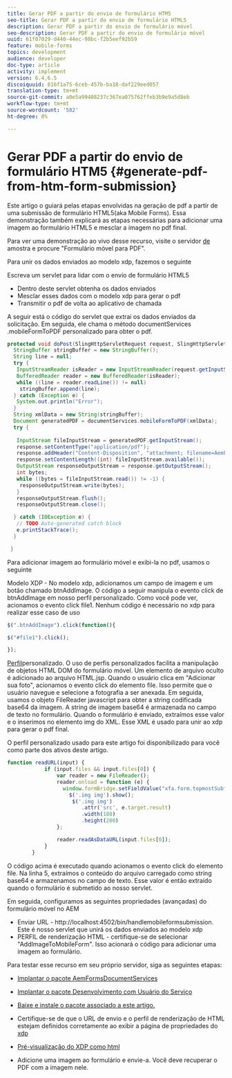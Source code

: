 ```yaml
---
title: Gerar PDF a partir do envio de formulário HTM5
seo-title: Gerar PDF a partir do envio de formulário HTML5
description: Gerar PDF a partir do envio de formulário móvel
seo-description: Gerar PDF a partir do envio de formulário móvel
uuid: 61f07029-d440-44ec-98bc-f2b5eef92b59
feature: mobile-forms
topics: development
audience: developer
doc-type: article
activity: implement
version: 6.4,6.5
discoiquuid: 816f1a75-6ceb-457b-ba18-daf229eed057
translation-type: tm+mt
source-git-commit: a0e5a99408237c367ea075762ffeb3b9e9a5d8eb
workflow-type: tm+mt
source-wordcount: '582'
ht-degree: 0%

---
```



# Gerar PDF a partir do envio de formulário HTM5 {#generate-pdf-from-htm-form-submission}

Este artigo o guiará pelas etapas envolvidas na geração de pdf a partir de uma submissão de formulário HTML5(aka Mobile Forms). Essa demonstração também explicará as etapas necessárias para adicionar uma imagem ao formulário HTML5 e mesclar a imagem no pdf final.

Para ver uma demonstração ao vivo desse recurso, visite o servidor [de](https://forms.enablementadobe.com/content/samples/samples.html?query=0) amostra e procure &quot;Formulário móvel para PDF&quot;.

Para unir os dados enviados ao modelo xdp, fazemos o seguinte

Escreva um servlet para lidar com o envio de formulário HTML5

* Dentro deste servlet obtenha os dados enviados
* Mesclar esses dados com o modelo xdp para gerar o pdf
* Transmitir o pdf de volta ao aplicativo de chamada

A seguir está o código do servlet que extrai os dados enviados da solicitação. Em seguida, ele chama o método documentServices .mobileFormToPDF personalizado para obter o pdf.

```java
protected void doPost(SlingHttpServletRequest request, SlingHttpServletResponse response) {
  StringBuffer stringBuffer = new StringBuffer();
  String line = null;
  try {
   InputStreamReader isReader = new InputStreamReader(request.getInputStream(), "UTF-8");
   BufferedReader reader = new BufferedReader(isReader);
   while ((line = reader.readLine()) != null)
    stringBuffer.append(line);
  } catch (Exception e) {
   System.out.println("Error");
  }
  String xmlData = new String(stringBuffer);
  Document generatedPDF = documentServices.mobileFormToPDF(xmlData);
  try {
   
   InputStream fileInputStream = generatedPDF.getInputStream();
   response.setContentType("application/pdf");
   response.addHeader("Content-Disposition", "attachment; filename=AemFormsRocks.pdf");
   response.setContentLength((int) fileInputStream.available());
   OutputStream responseOutputStream = response.getOutputStream();
   int bytes;
   while ((bytes = fileInputStream.read()) != -1) {
    responseOutputStream.write(bytes);
   }
   responseOutputStream.flush();
   responseOutputStream.close();

  } catch (IOException e) {
   // TODO Auto-generated catch block
   e.printStackTrace();
  }

 }
```

Para adicionar imagem ao formulário móvel e exibi-la no pdf, usamos o seguinte

Modelo XDP - No modelo xdp, adicionamos um campo de imagem e um botão chamado btnAddImage. O código a seguir manipula o evento click de btnAddImage em nosso perfil personalizado. Como você pode ver, acionamos o evento click file1. Nenhum código é necessário no xdp para realizar esse caso de uso

```javascript
$(".btnAddImage").click(function(){

$("#file1").click();

});
```

[Perfil](https://helpx.adobe.com/livecycle/help/mobile-forms/creating-profile.html#CreatingCustomProfiles)personalizado. O uso de perfis personalizados facilita a manipulação de objetos HTML DOM do formulário móvel. Um elemento de arquivo oculto é adicionado ao arquivo HTML.jsp. Quando o usuário clica em &quot;Adicionar sua foto&quot;, acionamos o evento click do elemento file. Isso permite que o usuário navegue e selecione a fotografia a ser anexada. Em seguida, usamos o objeto FileReader javascript para obter a string codificada base64 da imagem. A string de imagem base64 é armazenada no campo de texto no formulário. Quando o formulário é enviado, extraímos esse valor e o inserimos no elemento img do XML. Esse XML é usado para unir ao xdp para gerar o pdf final.

O perfil personalizado usado para este artigo foi disponibilizado para você como parte dos ativos deste artigo.

```javascript
function readURL(input) {
            if (input.files && input.files[0]) {
                var reader = new FileReader();
                reader.onload = function (e) {
                  window.formBridge.setFieldValue("xfa.form.topmostSubform.Page1.base64image",reader.result);
                    $('.img img').show();
                     $('.img img')
                        .attr('src', e.target.result)
                        .width(180)
                        .height(200)
                };

                reader.readAsDataURL(input.files[0]);
            }
        }
```

O código acima é executado quando acionamos o evento click do elemento file. Na linha 5, extraímos o conteúdo do arquivo carregado como string base64 e armazenamos no campo de texto. Esse valor é então extraído quando o formulário é submetido ao nosso servlet.

Em seguida, configuramos as seguintes propriedades (avançadas) do formulário móvel no AEM

* Enviar URL - http://localhost:4502/bin/handlemobileformsubmission. Este é nosso servlet que unirá os dados enviados ao modelo xdp
* PERFIL de renderização HTML - certifique-se de selecionar &quot;AddImageToMobileForm&quot;. Isso acionará o código para adicionar uma imagem ao formulário.

Para testar esse recurso em seu próprio servidor, siga as seguintes etapas:

* [Implantar o pacote AemFormsDocumentServices](/help/forms/assets/common-osgi-bundles/AEMFormsDocumentServices.core-1.0-SNAPSHOT.jar)

* [Implantar o pacote Desenvolvimento com Usuário do Serviço](/help/forms/assets/common-osgi-bundles/DevelopingWithServiceUser.jar)

* [Baixe e instale o pacote associado a este artigo.](assets/pdf-from-mobile-form-submission.zip)

* Certifique-se de que o URL de envio e o perfil de renderização de HTML estejam definidos corretamente ao exibir a página de propriedades do [xdp](http://localhost:4502/libs/fd/fm/gui/content/forms/formmetadataeditor.html/content/dam/formsanddocuments/schengen.xdp)

* [Pré-visualização do XDP como html](http://localhost:4502/content/dam/formsanddocuments/schengen.xdp/jcr:content)

* Adicione uma imagem ao formulário e envie-a. Você deve recuperar o PDF com a imagem nele.

